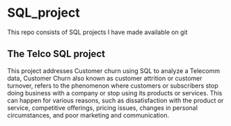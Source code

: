 # SQL_project
This repo consists of SQL projects I have made available on git

## The Telco SQL project
This project addresses Customer churn using SQL to analyze a Telecomm data,
Customer Churn also known as customer attrition or customer turnover, refers to the phenomenon where customers or subscribers stop doing business with a company or stop using its products or services. 
This can happen for various reasons, such as dissatisfaction with the product or service, competitive offerings, pricing issues, changes in personal circumstances, and poor marketing and communication.
